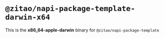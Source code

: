 # `@zitao/napi-package-template-darwin-x64`

This is the **x86_64-apple-darwin** binary for `@zitao/napi-package-template`

